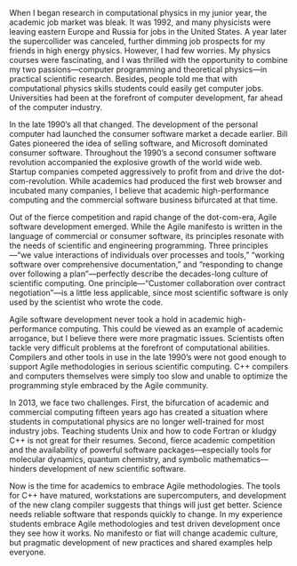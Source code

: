 When I began research in computational physics in my junior year, the academic
job market was bleak. It was 1992, and many physicists were leaving eastern
Europe and Russia for jobs in the United States. A year later the supercollider
was canceled, further dimming job prospects for my friends in high energy
physics. However, I had few worries. My physics courses were fascinating, and I
was thrilled with the opportunity to combine my two passions—computer
programming and theoretical physics—in practical scientific research. Besides,
people told me that with computational physics skills students could easily get
computer jobs. Universities had been at the forefront of computer development,
far ahead of the computer industry.

In the late 1990’s all that changed. The development of the personal computer
had launched the consumer software market a decade earlier. Bill Gates pioneered
the idea of selling software, and Microsoft dominated consumer software.
Throughout the 1990’s a second consumer software revolution accompanied the
explosive growth of the world wide web. Startup companies competed aggressively
to profit from and drive the dot-com-revolution. While academics had produced
the first web browser and incubated many companies, I believe that academic
high-performance computing and the commercial software business bifurcated at
that time.

Out of the fierce competition and rapid change of the dot-com-era, Agile
software development emerged. While the Agile manifesto is written in the
language of commercial or consumer software, its principles resonate with the
needs of scientific and engineering programming. Three principles—“we value
interactions of individuals over processes and tools,” “working software over
comprehensive documentation,” and “responding to change over following a
plan”—perfectly describe the decades-long culture of scientific computing. One
principle—“Customer collaboration over contract negotiation”—is a little less
applicable, since most scientific software is only used by the scientist who
wrote the code.

Agile software development never took a hold in academic high-performance
computing. This could be viewed as an example of academic arrogance, but I
believe there were more pragmatic issues. Scientists often tackle very difficult
problems at the forefront of computational abilities. Compilers and other tools
in use in the late 1990’s were not good enough to support Agile methodologies in
serious scientific computing. C++ compilers and computers themselves were simply
too slow and unable to optimize the programming style embraced by the Agile
community.

In 2013, we face two challenges. First, the bifurcation of academic and
commercial computing fifteen years ago has created a situation where students in
computational physics are no longer well-trained for most industry jobs.
Teaching students Unix and how to code Fortran or kludgy C++ is not great for
their resumes. Second, fierce academic competition and the availability of
powerful software packages—especially tools for molecular dynamics, quantum
chemistry, and symbolic mathematics—hinders development of new scientific
software.

Now is the time for academics to embrace Agile methodologies. The tools for C++
have matured, workstations are supercomputers, and development of the new clang
compiler suggests that things will just get better. Science needs reliable
software that responds quickly to change. In my experience students embrace
Agile methodologies and test driven development once they see how it works. No
manifesto or fiat will change academic culture, but pragmatic development of new
practices and shared examples help everyone.
